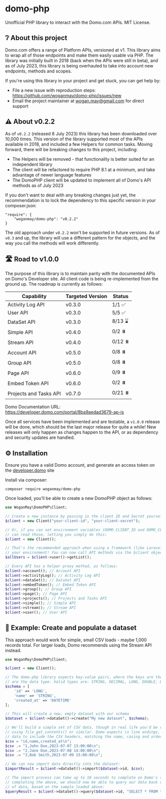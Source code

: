 # domo-php

Unofficial PHP library to interact with the Domo.com APIs. MIT License.

## ❔ About this project

Domo.com offers a range of Platform APIs, versioned at v1. This library aims to wrap all of those endpoints and make 
them easily usable via PHP. The library was initially built in 2018 (back when the APIs were still in beta), and as of
July 2023, this library is being overhauled to take into account new endpoints, methods and scopes.

If you're using this library in your project and get stuck, you can get help by:

* File a new issue with reproduction steps: https://github.com/woganmay/domo-php/issues/new
* Email the project maintainer at [wogan.may@gmail.com](mailto:wogan.may@gmail.com) for direct support

## ⚠️ About v0.2.2

As of `v0.2.2` (released 8 July 2023) this library has been downloaded over 10,000 times. This version of the library
supported most of the APIs available in 2018, and included a few Helpers for common tasks. Moving forward, there will
be breaking changes to this project, including:

* The Helpers will be removed - that functionality is better suited for an independent library
* The client will be refactored to require PHP 8.1 at a minimum, and take advantage of newer language features
* The DomoPHP client will be updated to implement all of Domo's API methods as of July 2023

If you don't want to deal with any breaking changes just yet, the recommendation is to lock the dependency to this 
specific version in your composer.json:

    "require": {
        "woganmay/domo-php": "v0.2.2"
    }

The old approach under `v0.2.2` won't be supported in future versions. As of `v0.3` and up, the library will use a different pattern for 
the objects, and the way you call the methods will work differently. 

## 🛣️ Road to v1.0.0

The purpose of this library is to maintain parity with the documented APIs on Domo's Developer site. All client code is
being re-implemented from the ground up. The roadmap is currently as follows:

| Capability             | Targeted Version | Status  |
|------------------------|------------------|---------|
| Activity Log API       | v0.3.0           | 1/1 ✅   |
| User API               | v0.3.0           | 5/5 ✅   |
| DataSet API            | v0.3.0           | 8/13 ⌛  |
| Simple API             | v0.4.0           | 0/2 ⏸️  |
| Stream API             | v0.4.0           | 0/12 ⏸️ |
| Account API            | v0.5.0           | 0/8 ⏸️  |
| Group API              | v0.5.0           | 0/8 ⏸️  |
| Page API               | v0.6.0           | 0/9 ⏸️  |
| Embed Token API        | v0.6.0           | 0/2 ⏸️  |
| Projects and Tasks API | v0.7.0           | 0/21 ⏸️ |

Domo Documentation URL: https://developer.domo.com/portal/8ba9aedad3679-ap-is

Once all services have been implemented and are testable, a `v1.0.0` release will be done, which should be the last 
major release for quite a while! New releases will only happen as changes happen to the API, or as dependency and
security updates are handled.

## ⚙️ Installation

Ensure you have a valid Domo account, and generate an access token on the [developer.domo](https://developer.domo.com/new-client) site

Install via composer:

    composer require woganmay/domo-php
    
Once loaded, you'll be able to create a new DomoPHP object as follows:

```php
use WoganMay\DomoPHP\Client;

// Create a new instance by passing in the client ID and Secret yourself
$client = new Client("your-client-id", "your-client-secret");

// Or, if you can set environment variables (DOMO_CLIENT_ID and DOMO_CLIENT_SECRET), the Client
// can read those, letting you simply do this:
$client = new Client();

// That's the recommended approach when using a framework (like Laravel) that reads .env variables into
// your environment! You can now call API methods via the $client object, for eg:
$allUsers = $client->user()->getList();

// Every API has a helper proxy method, as follows:
$client->account(); // Account API
$client->activityLog(); // Activity Log API
$client->dataSet(); // DataSet API
$client->embedToken(); // Embed Token API
$client->group(); // Group API
$client->page(); // Page API
$client->projects(); // Projects and Tasks API
$client->simple(); // Simple API
$client->stream(); // Stream API
$client->user(); // User API
```

## 📝 Example: Create and populate a dataset

This approach would work for simple, small CSV loads - maybe 1,000 records total. For larger loads, Domo recommends using the Stream API instead.

```php
use WoganMay\DomoPHP\Client;

$client = new Client();

// The domo-php library expects key-value pairs, where the keys are the column headers, and the values
// are the data type. Valid types are: STRING, DECIMAL, LONG, DOUBLE, DATE, DATETIME
$schema = [
    'id' => 'LONG',
    'name' => 'STRING',
    'created_at' => 'DATETIME'
];

// This will create a new, empty dataset with our schema
$dataset = $client->dataSet()->create("My new dataset", $schema);

// We'll build a simple set of CSV data, though in real life you'd be reading this directly from a file,
// using file_get_contents() or similar. Domo expects \n line endings, and for the first line of the provided
// data to include the CSV headers, matching the name, casing and order of the schema declared earlier.
$csv = "id,name,created_at\n";
$csv .= "1,John Doe,2023-07-07 13:00:00\n";
$csv .= "2,Jane Doe,2023-07-08 14:00:00\n";
$csv .= "3,Bob Smith,2023-07-09 15:00:00\n";

// We can now import data directly into the dataset:
$importResult = $client->dataSet()->import($dataset->id, $csv);

// The import process can take up to 10 seconds to complete on Domo's side, so within 10 seconds after
// completing the above, we should now be able to query our data back out. This query would return two rows
// of data, based on the sample loaded above:
$queryResult = $client->dataSet()->query($dataset->id, "SELECT * FROM table WHERE id >= 2");

```

